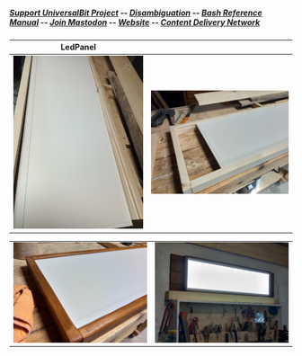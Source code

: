 ##### [Support UniversalBit Project](https://github.com/universalbit-dev/universalbit-dev/tree/main/support) -- [Disambiguation](https://en.wikipedia.org/wiki/Wikipedia:Disambiguation) -- [Bash Reference Manual](https://www.gnu.org/software/bash/manual/html_node/index.html) -- [Join Mastodon](https://mastodon.social/invite/wTHp2hSD) -- [Website](https://www.universalbit.it/) -- [Content Delivery Network](https://universalbitcdn.it/)

| LedPanel                           |                              |
| ----------------------------------- | ----------------------------------- |
| ![ledpanel-00](https://github.com/universalbit-dev/universalbit-dev/blob/main/making/images/ledpanel/ledpanel-00.jpg) | ![ledpanel-01](https://github.com/universalbit-dev/universalbit-dev/blob/main/making/images/ledpanel/ledpanel-01.jpg) |

|                             |                             |
| ----------------------------------- | ----------------------------------- |
| ![ledpanel-02](https://github.com/universalbit-dev/universalbit-dev/blob/main/making/images/ledpanel/ledpanel-02.jpg) | ![ledpanel-03](https://github.com/universalbit-dev/universalbit-dev/blob/main/making/images/ledpanel/ledpanel-03.jpg) |
